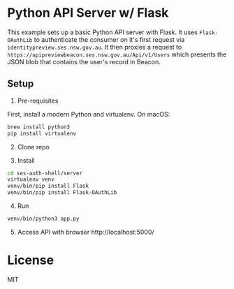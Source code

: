 # Python API Server w/ Flask

This example sets up a basic Python API server with Flask. It uses
`Flask-OAuthLib` to authenticate the consumer on it's first request via
`identitypreview.ses.nsw.gov.au`. It then proxies a request to
`https://apipreviewbeacon.ses.nsw.gov.au/Api/v1/Users` which presents the JSON
blob that contains the user's record in Beacon.

## Setup

1. Pre-requisites

First, install a modern Python and virtualenv. On macOS:
```sh
brew install python3
pip install virtualenv
```

2. Clone repo

3. Install
```sh
cd ses-auth-shell/server
virtualenv venv
venv/bin/pip install Flask
venv/bin/pip install Flask-OAuthLib
```

4. Run

```sh
venv/bin/python3 app.py
```

5. Access API with browser
http://localhost:5000/

# License
MIT
